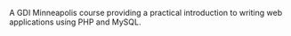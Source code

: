 A GDI Minneapolis course providing a practical introduction to writing
web applications using PHP and MySQL.
